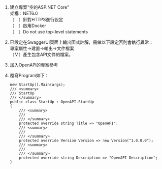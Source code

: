 ﻿1.  建立專案"空的ASP.NET Core"  
架構：NET6.0  
（　）針對HTTPS進行設定  
（　）啟用Docker  
（　）Do not use top-level statements

1. 已設定在SwaggerUI頁面上輸出函式註解，需做以下設定否則會執行異常：  
專案屬性->建置->輸出->文件檔案  
（Ｖ）產生包含API文件的檔案。
1. 加入OpenAPI的專案參考
1. 覆寫Program如下：
    ```
    new StartUp().Main(args);
    /// <summary>
    /// StartUp
    /// </summary>
    public class StartUp : OpenAPI.StartUp
    {
        /// <summary>
        /// 
        /// </summary>
        protected override string Title => "OpenAPI";
        /// <summary>
        /// 
        /// </summary>
        protected override Version Version => new Version("1.0.0.0");
        /// <summary>
        /// 
        /// </summary>
        protected override string Description => "OpenAPI Description";
    }
    ```